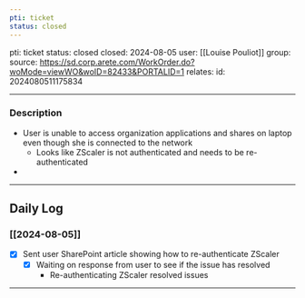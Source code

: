 ```yaml
---
pti: ticket
status: closed
---
```


pti: ticket
status: closed
closed: 2024-08-05
user: [[Louise Pouliot]]
group: 
source: https://sd.corp.arete.com/WorkOrder.do?woMode=viewWO&woID=82433&PORTALID=1
relates: 
id: 2024080511175834

---
### Description
- User is unable to access organization applications and shares on laptop even though she is connected to the network
	- Looks like ZScaler is not authenticated and needs to be re-authenticated 
-

---
## Daily Log
### [[2024-08-05]]
- [x] Sent user SharePoint article showing how to re-authenticate ZScaler
    - [x] Waiting on response from user to see if the issue has resolved
	    - Re-authenticating ZScaler resolved issues
---




